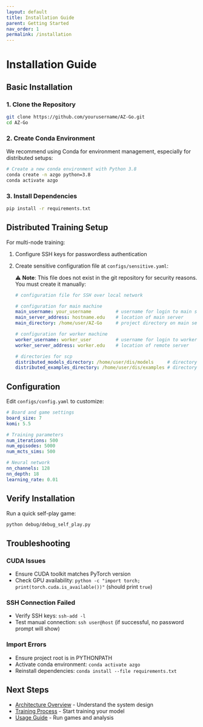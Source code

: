 ```yaml
---
layout: default
title: Installation Guide
parent: Getting Started
nav_order: 1
permalink: /installation
---
```


# Installation Guide

## Basic Installation

### 1. Clone the Repository

```bash
git clone https://github.com/yourusername/AZ-Go.git
cd AZ-Go
```

### 2. Create Conda Environment

We recommend using Conda for environment management, especially for distributed setups:

```bash
# Create a new conda environment with Python 3.8
conda create -n azgo python=3.8
conda activate azgo
```

### 3. Install Dependencies

```bash
pip install -r requirements.txt
```

## Distributed Training Setup

For multi-node training:

1. Configure SSH keys for passwordless authentication
2. Create sensitive configuration file at `configs/sensitive.yaml`:

   ⚠️ **Note**: This file does not exist in the git repository for security reasons. You must create it manually:
   
   ```yaml
   # configuration file for SSH over local network
   
   # configuration for main machine
   main_username: your_username         # username for login to main server
   main_server_address: hostname.edu    # location of main server
   main_directory: /home/user/AZ-Go     # project directory on main server
   
   # configuration for worker machine
   worker_username: worker_user         # username for login to worker server
   worker_server_address: worker.edu    # location of remote server
   
   # directories for scp
   distributed_models_directory: /home/user/dis/models     # directory on worker server to send models to
   distributed_examples_directory: /home/user/dis/examples # directory on main server to send examples to
   ```

## Configuration

Edit `configs/config.yaml` to customize:

```yaml
# Board and game settings
board_size: 7
komi: 5.5

# Training parameters
num_iterations: 500
num_episodes: 5000
num_mcts_sims: 500

# Neural network
nn_channels: 128
nn_depth: 18
learning_rate: 0.01
```

## Verify Installation

Run a quick self-play game:

```bash
python debug/debug_self_play.py
```

## Troubleshooting

### CUDA Issues
- Ensure CUDA toolkit matches PyTorch version
- Check GPU availability: `python -c "import torch; print(torch.cuda.is_available())"` (should print `true`)

### SSH Connection Failed
- Verify SSH keys: `ssh-add -l`
- Test manual connection: `ssh user@host` (if successful, no password prompt will show)

### Import Errors
- Ensure project root is in PYTHONPATH
- Activate conda environment: `conda activate azgo`
- Reinstall dependencies: `conda install --file requirements.txt`

## Next Steps

- [Architecture Overview](architecture) - Understand the system design
- [Training Process](training) - Start training your model
- [Usage Guide](usage) - Run games and analysis